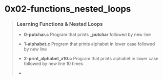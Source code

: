 # 0x02-functions_nested_loops

> ### Learning Functions & Nested Loops
>
> - **0-putchar.c** Program that prints **_putchar** followed by new line
>
> - **1-alphabet.c** Program that prints alphabet in lower case followed by new line
>
> - **2-print_alphabet_x10.c** Program that prints alphabet in lower case followed by new line  10 times
>
> - 
